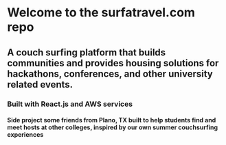# Welcome to the surfatravel.com repo

## A couch surfing platform that builds communities and provides housing solutions for hackathons, conferences, and other university related events.

### Built with React.js and AWS services

#### Side project some friends from Plano, TX built to help students find and meet hosts at other colleges, inspired by our own summer couchsurfing experiences
